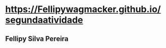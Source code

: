 # https://Fellipywagmacker.github.io/segundaatividade

<html lang="en">
<head>
    <meta charset="UTF-8">
    <meta http-equiv="X-UA-Compatible" content="IE=edge">
    <meta name="viewport" content="width=device-width, initial-scale=1.0">
    <title> Aula de Progamação para  Web </title>
</head>
<body>
<h2> Fellipy Silva Pereira </h2>
</body>
